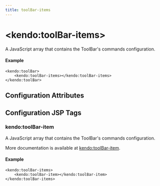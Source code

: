 ```yaml
---
title: toolBar-items
---
```


# \<kendo:toolBar-items\>

A JavaScript array that contains the ToolBar's commands configuration.

#### Example
    <kendo:toolBar>
        <kendo:toolBar-items></kendo:toolBar-items>
    </kendo:toolBar>

## Configuration Attributes


##  Configuration JSP Tags

### kendo:toolBar-item

A JavaScript array that contains the ToolBar's commands configuration.

More documentation is available at [kendo:toolBar-item](/kendo-ui/api/wrappers/jsp/toolbar/item).

#### Example

    <kendo:toolBar-items>
        <kendo:toolBar-item></kendo:toolBar-item>
    </kendo:toolBar-items>

